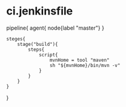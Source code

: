 # ci.jenkinsfile
pipeline{
    agent{
        node{label "master"}
    }

    steges{
        stage("build"){
            steps{
                script{
                    mvnHome = tool "maven"
                    sh "${mvnHome}/bin/mvn -v"
                }
            }
        }
    }

}
